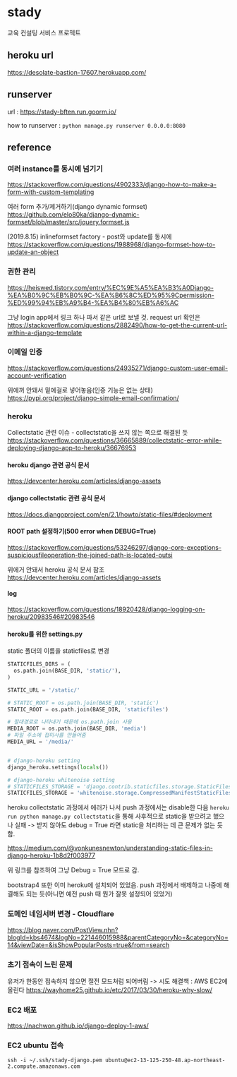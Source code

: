 # stady
교육 컨설팅 서비스 프로젝트

## heroku url
https://desolate-bastion-17607.herokuapp.com/

## runserver
url : https://stady-bften.run.goorm.io/

how to runserver : `python manage.py runserver 0.0.0.0:8080`


## reference
### 여러 instance를 동시에 넘기기
https://stackoverflow.com/questions/4902333/django-how-to-make-a-form-with-custom-templating

여러 form 추가/제거하기(django dynamic formset)
https://github.com/elo80ka/django-dynamic-formset/blob/master/src/jquery.formset.js

(2019.8.15) inlineformset factory - post와 update를 동시에
https://stackoverflow.com/questions/1988968/django-formset-how-to-update-an-object

### 권한 관리
https://heiswed.tistory.com/entry/%EC%9E%A5%EA%B3%A0Django-%EA%B0%9C%EB%B0%9C-%EA%B6%8C%ED%95%9Cpermission-%ED%99%94%EB%A9%B4-%EA%B4%80%EB%A6%AC

그냥 login app에서 링크 하나 파서 같은 url로 보낼 것. request url 확인은
https://stackoverflow.com/questions/2882490/how-to-get-the-current-url-within-a-django-template

### 이메일 인증
https://stackoverflow.com/questions/24935271/django-custom-user-email-account-verification

위에꺼 안돼서 밑에걸로 넣어놓음(인증 기능은 없는 상태)
https://pypi.org/project/django-simple-email-confirmation/


### heroku
Collectstatic 관련 이슈 - collectstatic을 쓰지 않는 쪽으로 해결된 듯
https://stackoverflow.com/questions/36665889/collectstatic-error-while-deploying-django-app-to-heroku/36676953

#### heroku django 관련 공식 문서
https://devcenter.heroku.com/articles/django-assets

#### django collectstatic 관련 공식 문서
https://docs.djangoproject.com/en/2.1/howto/static-files/#deployment

#### ROOT path 설정하기(500 error when DEBUG=True)
https://stackoverflow.com/questions/53246297/django-core-exceptions-suspiciousfileoperation-the-joined-path-is-located-outsi

위에거 안돼서 heroku 공식 문서 참조
https://devcenter.heroku.com/articles/django-assets

#### log
https://stackoverflow.com/questions/18920428/django-logging-on-heroku/20983546#20983546

#### heroku를 위한 settings.py
static 폴더의 이름을 staticfiles로 변경
```python
STATICFILES_DIRS = (
  os.path.join(BASE_DIR, 'static/'),
)

STATIC_URL = '/static/'

# STATIC_ROOT = os.path.join(BASE_DIR, 'static')
STATIC_ROOT = os.path.join(BASE_DIR, 'staticfiles')

# 절대경로로 나타내기 때문에 os.path.join 사용
MEDIA_ROOT = os.path.join(BASE_DIR, 'media')
# 파일 주소에 접미사를 만들어줌
MEDIA_URL = '/media/'


# django-heroku setting
django_heroku.settings(locals())

# django-heroku whitenoise setting
# STATICFILES_STORAGE = 'django.contrib.staticfiles.storage.StaticFilesStorage'
STATICFILES_STORAGE = 'whitenoise.storage.CompressedManifestStaticFilesStorage' # whitenoise 공식 문서 기반의 최신 형태(v4.0)
```

heroku collectstatic 과정에서 에러가 나서 push 과정에서는 disable한 다음 `heroku run python manage.py collectstatic`을 통해 사후적으로 static을 받으려고 했으나 실패 -> 받지 않아도 debug = True 라면 static을 처리하는 데 큰 문제가 없는 듯함.

https://medium.com/@vonkunesnewton/understanding-static-files-in-django-heroku-1b8d2f003977

위 링크를 참조하여 그냥 Debug = True 모드로 감.

bootstrap4 또한 이미 heroku에 설치되어 있었음. push 과정에서 배제하고 나중에 해결해도 되는 듯(아니면 예전 push 때 뭔가 잘못 설정되어 있었거)

### 도메인 네임서버 변경 - Cloudflare
https://blog.naver.com/PostView.nhn?blogId=kbs4674&logNo=221446015988&parentCategoryNo=&categoryNo=14&viewDate=&isShowPopularPosts=true&from=search

### 초기 접속이 느린 문제
유저가 한동안 접속하지 않으면 절전 모드처럼 되어버림
-> 시도 해결책 : AWS EC2에 올린다
https://wayhome25.github.io/etc/2017/03/30/heroku-why-slow/

### EC2 배포
https://nachwon.github.io/django-deploy-1-aws/

### EC2 ubuntu 접속
`ssh -i ~/.ssh/stady-django.pem ubuntu@ec2-13-125-250-48.ap-northeast-2.compute.amazonaws.com`